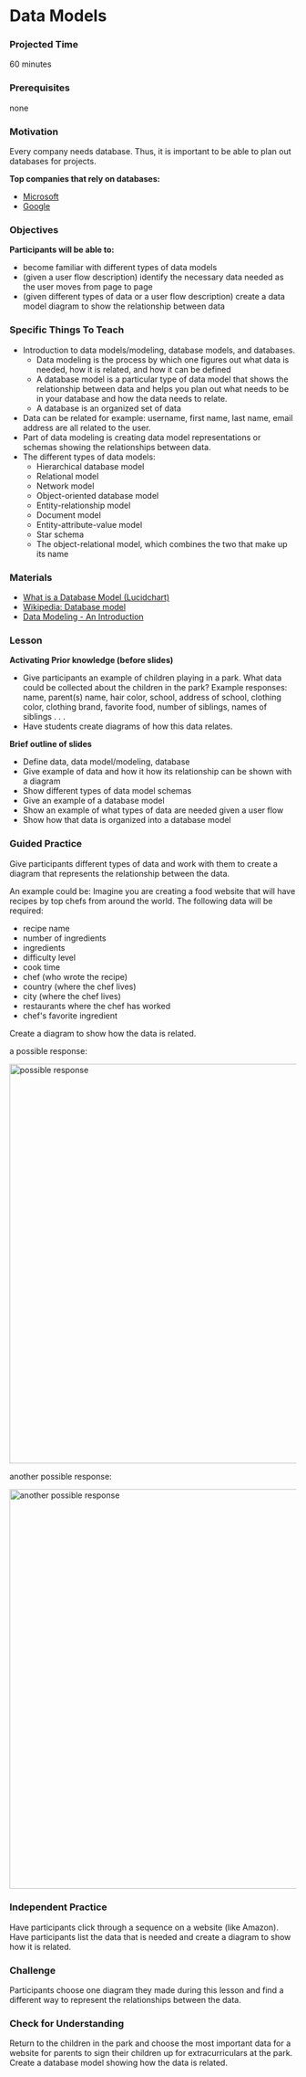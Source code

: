 # Data Models

### Projected Time
60 minutes

### Prerequisites
none

### Motivation
Every company needs database. Thus, it is important to be able to plan out databases for projects.

**Top companies that rely on databases:**
- [Microsoft](https://www.microsoft.com/)
- [Google](https://www.google.com/)

### Objectives
**Participants will be able to:**
- become familiar with different types of data models
- (given a user flow description) identify the necessary data needed as the user moves from page to page 
- (given different types of data or a user flow description) create a data model diagram to show the relationship between data 


### Specific Things To Teach
- Introduction to data models/modeling, database models, and databases.
	- Data modeling is the process by which one figures out what data is needed, how it is related, and how it can be defined
	- A database model is a particular type of data model that shows the relationship between data and helps you plan out what needs to be in your database and how the data needs to relate.
	- A database is an organized set of data
- Data can be related for example: username, first name, last name, email address are all related to the user.
- Part of data modeling is creating data model representations or schemas showing the relationships between data.
- The different types of data models: 
	- Hierarchical database model
	- Relational model
	- Network model
	- Object-oriented database model
	- Entity-relationship model
	- Document model
	- Entity-attribute-value model
	- Star schema
	- The object-relational model, which combines the two that make up its name

### Materials

- [What is a Database Model (Lucidchart)](https://www.lucidchart.com/pages/database-diagram/database-models#top-info)
- [Wikipedia: Database model](https://en.wikipedia.org/wiki/Database_model)
- [Data Modeling - An Introduction](https://www.youtube.com/watch?v=tR_rOJPiEXc)

### Lesson
**Activating Prior knowledge (before slides)**
- Give participants an example of children playing in a park. What data could be collected about the children in the park? Example responses: name, parent(s) name, hair color, school, address of school, clothing color, clothing brand, favorite food, number of siblings, names of siblings . . .
- Have students create diagrams of how this data relates.

**Brief outline of slides**
- Define data, data model/modeling, database
- Give example of data and how it how its relationship can be shown with a diagram
- Show different types of data model schemas
- Give an example of a database model
- Show an example of what types of data are needed given a user flow
- Show how that data is organized into a database model

### Guided Practice

Give participants different types of data and work with them to create a diagram that represents the relationship between the data.

An example could be: Imagine you are creating a food website that will have recipes by top chefs from around the world. The following data will be required: 
- recipe name
- number of ingredients
- ingredients
- difficulty level
- cook time
- chef (who wrote the recipe)
- country (where the chef lives)
- city (where the chef lives)
- restaurants where the chef has worked
- chef's favorite ingredient

Create a diagram to show how the data is related.

a possible response:

<img src="https://github.com/Techtonica/curriculum/blob/master/databases/recipe_data_example.jpg" alt="possible response" width="700"/>

another possible response:

<img src="https://github.com/Techtonica/curriculum/blob/master/databases/recipe_data_example2.jpg" alt="another possible response" width="700"/>

### Independent Practice

Have participants click through a sequence on a website (like Amazon). Have participants list the data that is needed and create a diagram to show how it is related. 

### Challenge

Participants choose one diagram they made during this lesson and find a different way to represent the relationships between the data.

### Check for Understanding

Return to the children in the park and choose the most important data for a website for parents to sign their children up for extracurriculars at the park. Create a database model showing how the data is related.
